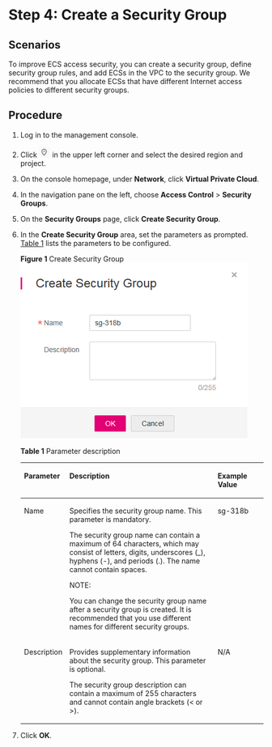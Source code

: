 # Step 4: Create a Security Group<a name="vpc_qs_0012"></a>

## Scenarios<a name="section58559436259"></a>

To improve ECS access security, you can create a security group, define security group rules, and add ECSs in the VPC to the security group. We recommend that you allocate ECSs that have different Internet access policies to different security groups.

## Procedure<a name="section8855154392514"></a>

1.  Log in to the management console.
2.  Click  ![](figures/icon-region.png)  in the upper left corner and select the desired region and project.
3.  On the console homepage, under  **Network**, click  **Virtual Private Cloud**.
4.  In the navigation pane on the left, choose  **Access Control**  \>  **Security Groups**.
5.  On the  **Security Groups**  page, click  **Create Security Group**.
6.  In the  **Create Security Group**  area, set the parameters as prompted.  [Table 1](#en-us_topic_0013748715_table65377617111335)  lists the parameters to be configured.

    **Figure  1**  Create Security Group<a name="en-us_topic_0013748715_fig10594164462512"></a>  
    ![](figures/create-security-group.png "create-security-group")

    **Table  1**  Parameter description

    <a name="en-us_topic_0013748715_table65377617111335"></a>
    <table><thead align="left"><tr id="en-us_topic_0013748715_row63201700111335"><th class="cellrowborder" valign="top" width="18.42%" id="mcps1.2.4.1.1"><p id="en-us_topic_0013748715_p24582101111429"><a name="en-us_topic_0013748715_p24582101111429"></a><a name="en-us_topic_0013748715_p24582101111429"></a><strong id="en-us_topic_0013748715_b842352706114331"><a name="en-us_topic_0013748715_b842352706114331"></a><a name="en-us_topic_0013748715_b842352706114331"></a>Parameter</strong></p>
    </th>
    <th class="cellrowborder" valign="top" width="61.24000000000001%" id="mcps1.2.4.1.2"><p id="en-us_topic_0013748715_p44993128111429"><a name="en-us_topic_0013748715_p44993128111429"></a><a name="en-us_topic_0013748715_p44993128111429"></a><strong id="en-us_topic_0013748715_b84235270691113"><a name="en-us_topic_0013748715_b84235270691113"></a><a name="en-us_topic_0013748715_b84235270691113"></a>Description</strong></p>
    </th>
    <th class="cellrowborder" valign="top" width="20.34%" id="mcps1.2.4.1.3"><p id="en-us_topic_0013748715_p20564789111429"><a name="en-us_topic_0013748715_p20564789111429"></a><a name="en-us_topic_0013748715_p20564789111429"></a><strong id="en-us_topic_0013748715_b8423527069420"><a name="en-us_topic_0013748715_b8423527069420"></a><a name="en-us_topic_0013748715_b8423527069420"></a>Example Value</strong></p>
    </th>
    </tr>
    </thead>
    <tbody><tr id="en-us_topic_0013748715_row27615987111335"><td class="cellrowborder" valign="top" width="18.42%" headers="mcps1.2.4.1.1 "><p id="en-us_topic_0013748715_p36766359111429"><a name="en-us_topic_0013748715_p36766359111429"></a><a name="en-us_topic_0013748715_p36766359111429"></a>Name</p>
    </td>
    <td class="cellrowborder" valign="top" width="61.24000000000001%" headers="mcps1.2.4.1.2 "><p id="en-us_topic_0013748715_p25285117111429"><a name="en-us_topic_0013748715_p25285117111429"></a><a name="en-us_topic_0013748715_p25285117111429"></a>Specifies the security group name. This parameter is mandatory.</p>
    <p id="en-us_topic_0013748715_p26239466111429"><a name="en-us_topic_0013748715_p26239466111429"></a><a name="en-us_topic_0013748715_p26239466111429"></a>The security group name can contain a maximum of 64 characters, which may consist of letters, digits, underscores (_), hyphens (-), and periods (.). The name cannot contain spaces.</p>
    <div class="note" id="en-us_topic_0013748715_note26071625172323"><a name="en-us_topic_0013748715_note26071625172323"></a><a name="en-us_topic_0013748715_note26071625172323"></a><span class="notetitle"> NOTE: </span><div class="notebody"><p id="en-us_topic_0013748715_p33318039172323"><a name="en-us_topic_0013748715_p33318039172323"></a><a name="en-us_topic_0013748715_p33318039172323"></a>You can change the security group name after a security group is created. It is recommended that you use different names for different security groups.</p>
    </div></div>
    </td>
    <td class="cellrowborder" valign="top" width="20.34%" headers="mcps1.2.4.1.3 "><p id="en-us_topic_0013748715_p2544634111429"><a name="en-us_topic_0013748715_p2544634111429"></a><a name="en-us_topic_0013748715_p2544634111429"></a>sg-318b</p>
    </td>
    </tr>
    <tr id="en-us_topic_0013748715_row62170006111335"><td class="cellrowborder" valign="top" width="18.42%" headers="mcps1.2.4.1.1 "><p id="en-us_topic_0013748715_p43099508111429"><a name="en-us_topic_0013748715_p43099508111429"></a><a name="en-us_topic_0013748715_p43099508111429"></a>Description</p>
    </td>
    <td class="cellrowborder" valign="top" width="61.24000000000001%" headers="mcps1.2.4.1.2 "><p id="en-us_topic_0013748715_p1399275111429"><a name="en-us_topic_0013748715_p1399275111429"></a><a name="en-us_topic_0013748715_p1399275111429"></a>Provides supplementary information about the security group. This parameter is optional.</p>
    <p id="en-us_topic_0013748715_p12593482111429"><a name="en-us_topic_0013748715_p12593482111429"></a><a name="en-us_topic_0013748715_p12593482111429"></a>The security group description can contain a maximum of 255 characters and cannot contain angle brackets (&lt; or &gt;).</p>
    </td>
    <td class="cellrowborder" valign="top" width="20.34%" headers="mcps1.2.4.1.3 "><p id="en-us_topic_0013748715_p13439131111429"><a name="en-us_topic_0013748715_p13439131111429"></a><a name="en-us_topic_0013748715_p13439131111429"></a>N/A</p>
    </td>
    </tr>
    </tbody>
    </table>

7.  Click  **OK**.

